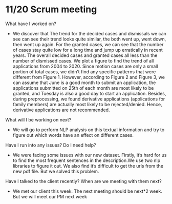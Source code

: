 # 11/20 Scrum meeting 
 
What have I worked on?
 
- We discover that The trend for the decided cases and dismissals we can see can see their trend looks quite similar, the both went up, went down, then went up again. For the granted cases, we can see that the number of cases stay quite low for a long time and jump up erratically in recent years. The overall decided cases and granted cases all less than the number of dismissed cases. We plot a figure to find the trend of all applications from 2004 to 2020. Since motion cases are only a small portion of total cases, we didn’t find any specific patterns that were different from Figure 1. However, according to Figure 2 and Figure 3, we can assume that June is a good month to submit an application, the applications submitted on 25th of each month are most likely to be granted, and Tuesday is also a good day to start an application. Besides, during preprocessing, we found derivative applications (applications for family members) are actually most likely to be rejected/denied. Hence, derivative applications are not recommended.
 
 
 
What will I be working on next?
 
- We will go to perform NLP analysis on this textual information and try to figure out which words have an effect on different cases.
 
Have I run into any issues? Do I need help?

- We were facing some issues with our new dataset. Firstly, it’s hard for us to find the most frequent sentences in the description.We use two nlp libraries to figure it out. 
We also find it’s difficult to get the urls from the new pdf file. But we solved this problem.
 
Have I talked to the client recently? When are we meeting with them next?

- We met our client this week. The next meeting should be next*2 week. But we will meet our PM next week
 
